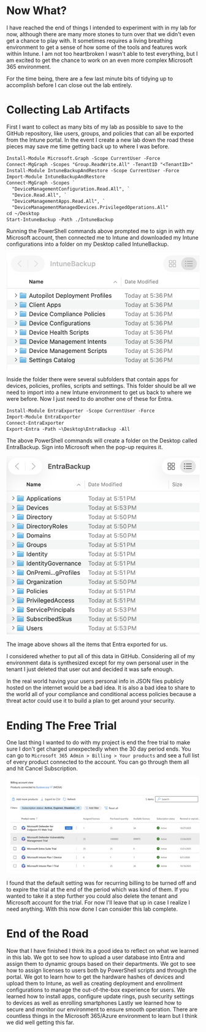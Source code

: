 # Now What?

I have reached the end of things I intended to experiment with in my lab for now, although there are many more stones to turn over that we didn't even get a chance to play with. It sometimes requires a living breathing environment to get a sense of how some of the tools and features work within Intune. I am not too heartbroken I wasn't able to test everything, but I am excited to get the chance to work on an even more complex Microsoft 365 environment. 

For the time being, there are a few last minute bits of tidying up to accomplish before I can close out the lab entirely. 

# Collecting Lab Artifacts

First I want to collect as many bits of my lab as possible to save to the GitHub repository, like users, groups, and policies that can all be exported from the Intune portal. In the event I create a new lab down the road these pieces may save me time getting back up to where I was before.

```
Install-Module Microsoft.Graph -Scope CurrentUser -Force
Connect-MgGraph -Scopes "Group.ReadWrite.All" -TenantID "<TenantID>"
Install-Module IntuneBackupAndRestore -Scope CurrentUser -Force
Import-Module IntuneBackupAndRestore
Connect-MgGraph -Scopes `
  "DeviceManagementConfiguration.Read.All", `
  "Device.Read.All", `
  "DeviceManagementApps.Read.All", `
  "DeviceManagementManagedDevices.PrivilegedOperations.All" 
cd ~/Desktop
Start-IntuneBackup -Path ./IntuneBackup

```

Running the PowerShell commands above prompted me to sign in with my Microsoft account, then connected me to Intune and downloaded my Intune configurations into a folder on my Desktop called IntuneBackup.

![IntuneBackup folder contents on desktop](attachments/10-conclusion-1.png)

Inside the folder there were several subfolders that contain apps for devices, policies, profiles, scripts and settings. This folder should be all we need to import into a new Intune environment to get us back to where we were before. Now I just need to do another one of these for Entra. 

```
Install-Module EntraExporter -Scope CurrentUser -Force
Import-Module EntraExporter
Connect-EntraExporter
Export-Entra -Path ~\Desktop\EntraBackup -All
```

The above PowerShell commands will create a folder on the Desktop called EntraBackup. Sign into Microsoft when the pop-up requires it.

![EntraBackup exported items list](attachments/10-conclusion-2.png)

The image above shows all the items that Entra exported for us. 

I considered whether to put all of this data in GitHub. Considering all of my environment data is synthesized except for my own personal user in the tenant I just deleted that user out and decided it was safe enough. 

In the real world having your users personal info in JSON files publicly hosted on the internet would be a bad idea. It is also a bad idea to share to the world all of your compliance and conditional access policies because a threat actor could use it to build a plan to get around your security.

# Ending The Free Trial

One last thing I wanted to do with my project is end the free trial to make sure I don't get charged unexpectedly when the 30 day period ends. You can go to `Microsoft 365 Admin > Billing > Your products` and see a full list of every product connected to the account. You can go through them all and hit Cancel Subscription.

![Microsoft 365 billing products and subscription cancellation](attachments/10-conclusion-3.png)

I found that the default setting was for recurring billing to be turned off and to expire the trial at the end of the period which was kind of them. If you wanted to take it a step further you could also delete the tenant and Microsoft account for the trial. For now I'll leave that up in case I realize I need anything. With this now done I can consider this lab complete.

# End of the Road

Now that I have finished I think its a good idea to reflect on what we learned in this lab. We got to see how to upload a user database into Entra and assign them to dynamic groups based on their departments. We got to see how to assign licenses to users both by PowerShell scripts and through the portal. We got to learn how to get the hardware hashes of devices and upload them to Intune, as well as creating deployment and enrollment configurations to manage the out-of-the-box experience for users. We learned how to install apps, configure update rings, push security settings to devices as well as enrolling smartphones Lastly we learned how to secure and monitor our environment to ensure smooth operation. There are countless things in the Microsoft 365/Azure environment to learn but I think we did well getting this far. 